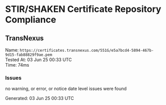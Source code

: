 # STIR/SHAKEN Certificate Repository Compliance

## TransNexus

Name: `https://certificates.transnexus.com/551G/e5a7bcd4-5894-467b-9d15-fab88829f9ae.pem`\
Tested At: 03 Jun 25 00:33 UTC\
Time: 74ms

### Issues

no warning, or error, or notice date level issues were found

Generated: 03 Jun 25 00:33 UTC